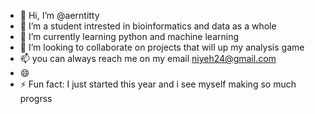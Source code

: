 - 👋 Hi, I’m @aerntitty
- 👀 I’m a student intrested in bioinformatics and data as a whole
- 🌱 I’m currently learning python and machine learning
- 💞️ I’m looking to collaborate on projects that will up my analysis game
- 📫 you can always reach me on my email niyeh24@gmail.com
- 😄 
- ⚡ Fun fact: I just started this year and i see myself making so much progrss

<!---
aerntitty/aerntitty is a ✨ special ✨ repository because its `README.md` (this file) appears on your GitHub profile.
You can click the Preview link to take a look at your changes.
--->
